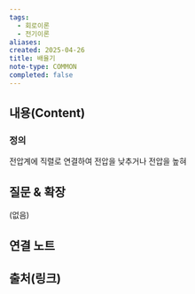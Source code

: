 ```yaml
---
tags:
  - 회로이론
  - 전기이론
aliases: 
created: 2025-04-26
title: 배율기
note-type: COMMON
completed: false
---
```


## 내용(Content)

### 정의

전압계에 직렬로 연결하여 전압을 낮추거나 전압을 높혀 


## 질문 & 확장

(없음)

## 연결 노트

## 출처(링크)

